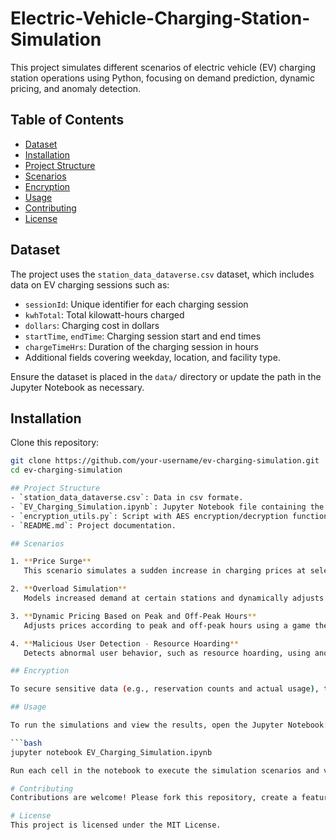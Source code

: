 # Electric-Vehicle-Charging-Station-Simulation
This project simulates different scenarios of electric vehicle (EV) charging station operations using Python, focusing on demand prediction, dynamic pricing, and anomaly detection.
## Table of Contents
- [Dataset](#dataset)
- [Installation](#installation)
- [Project Structure](#project-structure)
- [Scenarios](#scenarios)
- [Encryption](#encryption)
- [Usage](#usage)
- [Contributing](#contributing)
- [License](#license)
## Dataset

The project uses the `station_data_dataverse.csv` dataset, which includes data on EV charging sessions such as:
- `sessionId`: Unique identifier for each charging session
- `kwhTotal`: Total kilowatt-hours charged
- `dollars`: Charging cost in dollars
- `startTime`, `endTime`: Charging session start and end times
- `chargeTimeHrs`: Duration of the charging session in hours
- Additional fields covering weekday, location, and facility type.

Ensure the dataset is placed in the `data/` directory or update the path in the Jupyter Notebook as necessary.

## Installation

Clone this repository:

```bash
git clone https://github.com/your-username/ev-charging-simulation.git
cd ev-charging-simulation

## Project Structure
- `station_data_dataverse.csv`: Data in csv formate.
- `EV_Charging_Simulation.ipynb`: Jupyter Notebook file containing the code for simulations and visualizations.
- `encryption_utils.py`: Script with AES encryption/decryption functions for handling sensitive data.
- `README.md`: Project documentation.

## Scenarios

1. **Price Surge**  
   This scenario simulates a sudden increase in charging prices at selected stations and observes how it affects demand.

2. **Overload Simulation**  
   Models increased demand at certain stations and dynamically adjusts prices based on the increased load.

3. **Dynamic Pricing Based on Peak and Off-Peak Hours**  
   Adjusts prices according to peak and off-peak hours using a game theory approach, accounting for competitive pricing.

4. **Malicious User Detection - Resource Hoarding**  
   Detects abnormal user behavior, such as resource hoarding, using anomaly detection with Isolation Forest, and adjusts pricing for detected malicious behavior.

## Encryption

To secure sensitive data (e.g., reservation counts and actual usage), the project uses AES encryption. This is implemented in the `encryption_utils.py` script. Sensitive fields in the dataset are encrypted before analysis, and decrypted only in a secure environment.

## Usage

To run the simulations and view the results, open the Jupyter Notebook:

```bash
jupyter notebook EV_Charging_Simulation.ipynb

Run each cell in the notebook to execute the simulation scenarios and visualize demand and pricing data. The notebook includes code for generating various plots to analyze the effects of pricing and demand changes.

# Contributing
Contributions are welcome! Please fork this repository, create a feature branch, and submit a pull request with your changes.

# License
This project is licensed under the MIT License.
